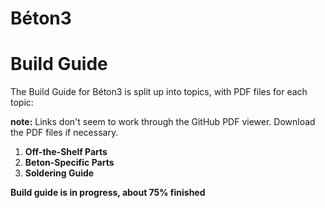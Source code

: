 # Béton3
# Build Guide

The Build Guide for Béton3 is split up into topics, with PDF files for each topic:

**note:** Links don't seem to work through the GitHub PDF viewer.  Download the PDF files if necessary.

1. **Off-the-Shelf Parts**
2. **Beton-Specific Parts**
3. **Soldering Guide**

**Build guide is in progress, about 75% finished**

